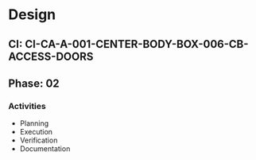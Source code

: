 # Design

## CI: CI-CA-A-001-CENTER-BODY-BOX-006-CB-ACCESS-DOORS
## Phase: 02

### Activities
- Planning
- Execution
- Verification
- Documentation
